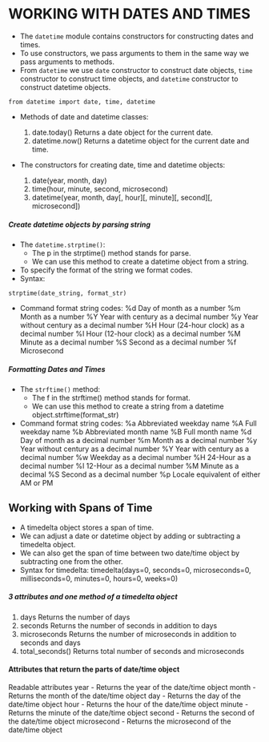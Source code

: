 # WORKING WITH DATES AND TIMES

- The `datetime` module contains constructors for constructing dates and times.
- To use constructors, we pass arguments to them in the same way we pass arguments to methods.
- From `datetime` we use `date` constructor to construct date objects, `time` constructor to construct time objects, and `datetime` constructor to construct datetime objects.
```
from datetime import date, time, datetime
```
- Methods of date and datetime classes:
    1. date.today() 
        Returns a date object for the current date.
    2. datetime.now()
        Returns a datetime object for the current date and time.

- The constructors for creating date, time and datetime objects:
    1. date(year, month, day)
    2. time(hour, minute, second, microsecond)
    3. datetime(year, month, day[, hour][, minute][, second][, microsecond])

##### Create datetime objects by parsing string
- The `datetime.strptime()`:
    - The p in the strptime() method stands for parse.
    - We can use this method to create a datetime object from a string.
- To specify the format of the string we format codes.
- Syntax:
```
strptime(date_string, format_str)
```
- Command format string codes:
    %d  Day of month as a number
    %m  Month as a number
    %Y  Year with century as a decimal number
    %y  Year without century as a decimal number
    %H  Hour (24-hour clock) as a decimal number
    %I  Hour (12-hour clock) as a decimal number
    %M  Minute as a decimal number
    %S  Second as a decimal number
    %f  Microsecond

##### Formatting Dates and Times
- The `strftime()` method:
    - The f in the strftime() method stands for format.
    - We can use this method to create a string from a datetime object.strftime(format_str)
- Command format string codes:
    %a  Abbreviated weekday name
    %A  Full weekday name
    %b  Abbreviated month name
    %B  Full month name
    %d  Day of month as a decimal number
    %m  Month as a decimal number
    %y  Year without century as a decimal number
    %Y  Year with century as a decimal number
    %w  Weekday as a decimal number
    %H  24-Hour as a decimal number
    %I  12-Hour as a decimal number
    %M  Minute as a decimal
    %S  Second as a decimal number
    %p  Locale equivalent of either AM or PM


## Working with Spans of Time
- A timedelta object stores a span of time.
- We can adjust a date or datetime object by adding or subtracting a timedelta object.
- We can also get the span of time between two date/time object by subtracting one from the other.
- Syntax for timedelta:
    timedelta(days=0, seconds=0, microseconds=0, milliseconds=0, minutes=0, hours=0, weeks=0)

##### 3 attributes and one method of a timedelta object
1. days
    Returns the number of days
2. seconds
    Returns the number of seconds in addition to days
3. microseconds
    Returns the number of microseconds in addition to seconds and days
4. total_seconds()
    Returns total number of seconds and microseconds


#### Attributes that return the parts of date/time object
Readable attributes
year - Returns the year of the date/time object
month - Returns the month of the date/time object
day - Returns the day of the date/time object
hour - Returns the hour of the date/time object
minute - Returns the minute of the date/time object
second - Returns the second of the date/time object
microsecond - Returns the microsecond of the date/time object
